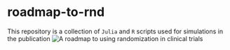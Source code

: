 # roadmap-to-rnd

This repository is a collection of `Julia` and `R` scripts used for simulations
in the publication ![**A roadmap to using randomization in clinical trials**](https://bmcmedresmethodol.biomedcentral.com/articles/10.1186/s12874-021-01303-z)
